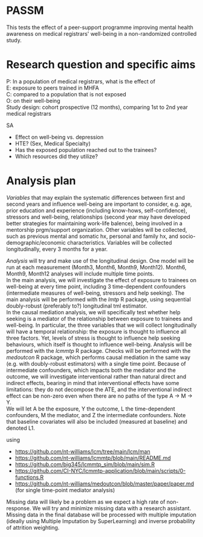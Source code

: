 # PASSM
This tests the effect of a peer-support programme improving mental health awareness on medical registrars' well-being in a non-randomized controlled study.

# Research question and specific aims
P: In a population of medical registrars, what is the effect of  
E: exposure to peers trained in MHFA  
C: compared to a population that is not exposed  
O: on their well-being  
Study design: cohort prospective (12 months), comparing 1st to 2nd year medical registrars  

SA  
- Effect on well-being vs. depression
- HTE? (Sex, Medical Specialty)
- Has the exposed population reached out to the trainees?
- Which resources did they utilize?

# Analysis plan

_Variables_ that may explain the systematic differences between first and second years and influence well-being are important to consider, e.g. age, prior education and experience (including know-hows, self-confidence), stressors and well-being, relationships (second year may have developed better strategies for maintaining work-life balence), being involved in a mentorship prgm/support organization.  Other variables will be collected, such as previous mental and somatic hx, personal and family hx, and socio-demographic/economic characteristics.  Variables will be collected longitudinally, every 3 months for a year.

_Analysis_ will try and make use of the longitudinal design. One model will be run at each measurement (Month3, Month6, Month9, Month12). Month6, Month9, Month12 analyses will include multiple time points.  
In the main analysis, we will investigate the effect of exposure to trainees on well-being at every time point, including 3 time-dependent confounders (intermediate measures of well-being, stressors and help seeking). The main analysis will be performed with the _lmtp_ R package, using sequential doubly-robust (preferably to?) longitudinal tml estimator.   
In the causal mediation analysis, we will specifically test whether help seeking is a mediator of the relationship between exposure to trainees and well-being. In particular, the three variables that we will collect longitudinally will have a temporal relationship: the exposure is thought to influence all three factors. Yet, levels of stress is thought to influence help seeking behaviours, which itself is thought to influence well-being. Analysis will be performed with the _lcmmtp_ R package. Checks will be performed with the _medoutcon_ R package, which performs causal mediation in the same way (e.g. with doubly-robust estimators) with a single time point. Because of intermediate confounders, which impacts both the mediator and the outcome, we will investigate interventional rather than natural direct and indirect effects, bearing in mind that interventional effects have some limitations: they do not decompose the ATE, and the interventional indirect effect can be non-zero even when there are no paths of the type A -> M -> Y.  
We will let A be the exposure, Y the outcome, L the time-dependent confounders, M the mediator, and Z the intermediate confounders. Note that baseline covariates will also be included (measured at baseline) and denoted L1.  

using 
- https://github.com/nt-williams/lcm/tree/main/lcm/man
- https://github.com/nt-williams/lcmmtp/blob/main/README.md
- https://github.com/bjg345/lcmmtp_sim/blob/main/sim.R
- https://github.com/CI-NYC/lcmmtp-application/blob/main/scripts/0-functions.R
- https://github.com/nt-williams/medoutcon/blob/master/paper/paper.md (for single time-point mediator analysis)

Missing data will likely be a problem as we expect a high rate of non-response. We will try and minimize missing data with a research assistant. Missing data in the final database will be processed with multiple imputation (ideally using Multiple Imputation by SuperLearning) and inverse probability of attrition weighting. 

